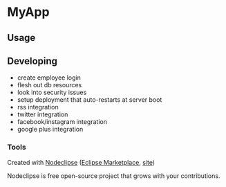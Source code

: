 

# MyApp



## Usage



## Developing
- create employee login
- flesh out db resources
- look into security issues
- setup deployment that auto-restarts at server boot
- rss integration
- twitter integration
- facebook/instagram integration
- google plus integration


### Tools

Created with [Nodeclipse](https://github.com/Nodeclipse/nodeclipse-1)
 ([Eclipse Marketplace](http://marketplace.eclipse.org/content/nodeclipse), [site](http://www.nodeclipse.org))   

Nodeclipse is free open-source project that grows with your contributions.
